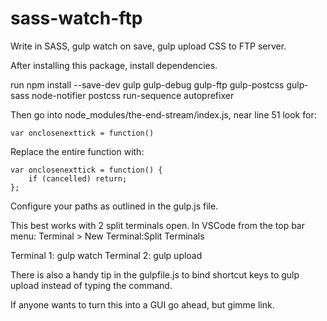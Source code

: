 # sass-watch-ftp
Write in SASS, gulp watch on save, gulp upload CSS to FTP server.

After installing this package, install dependencies.

run npm install --save-dev gulp gulp-debug gulp-ftp gulp-postcss gulp-sass node-notifier postcss run-sequence autoprefixer

Then go into node_modules/the-end-stream/index.js, near line 51 look for:

	var onclosenexttick = function()
  
Replace the entire function with:

	var onclosenexttick = function() {
		if (cancelled) return;
	};

Configure your paths as outlined in the gulp.js file.

This best works with 2 split terminals open. In VSCode from the top bar menu: Terminal > New Terminal:Split Terminals

Terminal 1: gulp watch
Terminal 2: gulp upload

There is also a handy tip in the gulpfile.js to bind shortcut keys to gulp upload instead of typing the command.

If anyone wants to turn this into a GUI go ahead, but gimme link.
